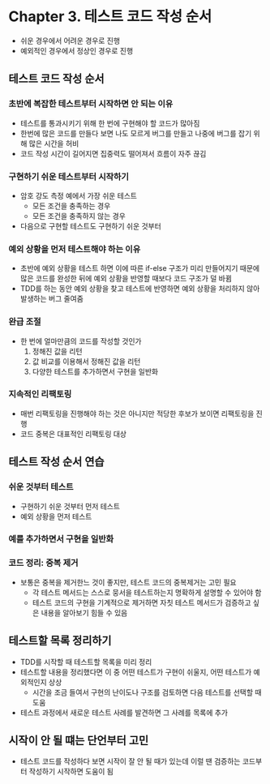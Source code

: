# Chapter 3. 테스트 코드 작성 순서

- 쉬운 경우에서 어려운 경우로 진행
- 예외적인 경우에서 정상인 경우로 진행

## 테스트 코드 작성 순서

### 초반에 복잡한 테스트부터 시작하면 안 되는 이유

- 테스트를 통과시키기 위해 한 번에 구현해야 할 코드가 많아짐
- 한번에 많은 코드를 만들다 보면 나도 모르게 버그를 만들고 나중에 버그를 잡기 위해 많은 시간을 허비
- 코드 작성 시간이 길어지면 집중력도 떨어져서 흐름이 자주 끊김

### 구현하기 쉬운 테스트부터 시작하기

- 암호 강도 측정 예에서 가장 쉬운 테스트
  - 모든 조건을 충족하는 경우
  - 모든 조건을 충족하지 않는 경우
- 다음으로 구현할 테스트도 구현하기 쉬운 것부터

### 예외 상황을 먼저 테스트해야 하는 이유

- 초반에 예외 상황을 테스트 하면 이에 따른 if-else 구조가 미리 만들어지기 때문에 많은 코드를 완성한 뒤에 예외 상황을 반영할 때보다 코드 구조가 덜 바뀜
- TDD를 하는 동안 예외 상황을 찾고 테스트에 반영하면 예외 상황을 처리하지 않아 발생하는 버그 줄여줌

### 완급 조절

- 한 번에 얼마만큼의 코드를 작성할 것인가
  1. 정해진 값을 리턴
  2. 값 비교를 이용해서 정해진 값을 리턴
  3. 다양한 테스트를 추가하면서 구현을 일반화

### 지속적인 리팩토링

- 매번 리팩토링을 진행해야 하는 것은 아니지만 적당한 후보가 보이면 리팩토링을 진행
- 코드 중복은 대표적인 리팩토링 대상

## 테스트 작성 순서 연습

### 쉬운 것부터 테스트

- 구현하기 쉬운 것부터 먼저 테스트
- 예외 상황을 먼저 테스트

### 예를 추가하면서 구현을 일반화

### 코드 정리: 중복 제거

- 보통은 중복을 제거한느 것이 좋지만, 테스트 코드의 중복제거는 고민 필요
  - 각 테스트 메서드는 스스로 뭉서을 테스트하는지 명확하게 설명할 수 있어야 함
  - 테스트 코드의 구현을 기계적으로 제거하면 자칫 테스트 메서드가 검증하고 싶은 내용을 알아보기 힘들 수 있음

## 테스트할 목록 정리하기

- TDD를 시작할 때 테스트할 목록을 미리 정리
- 테스트할 내용을 정리했다면 이 중 어떤 테스트가 구현이 쉬울지, 어떤 테스트가 예외적인지 상상
  - 시간을 조금 들여서 구현의 난이도나 구조를 검토하면 다음 테스트를 선택할 때 도움
- 테스트 과정에서 새로운 테스트 사례를 발견하면 그 사례를 목록에 추가

## 시작이 안 될 떄는 단언부터 고민

- 테스트 코드를 작성하다 보면 시작이 잘 안 될 때가 있는데 이럴 땐 검증하는 코드부터 작성하기 시작하면 도움이 됨